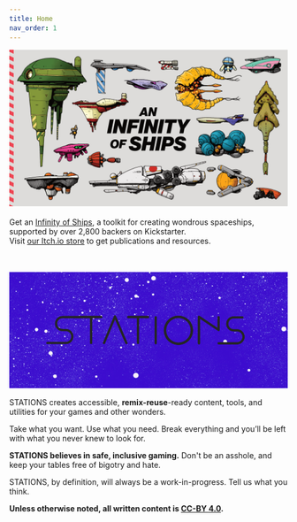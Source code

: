 ```yaml
---
title: Home
nav_order: 1
---
```


![ships](/img/ships_hero_web.png)
<br>
<br>
Get an [Infinity of Ships](https://www.kickstarter.com/projects/72stations/an-infinity-of-ships), a toolkit for creating wondrous spaceships, supported by over 2,800 backers on Kickstarter.
<br>
Visit [our Itch.io store](https://72stations.itch.io/) to get publications and resources.

<br><br>
![stations logo](/img/itch_logo_1.png)

STATIONS creates accessible, **remix-reuse**-ready content, tools, and utilities for your games and other wonders.  

Take what you want. Use what you need. Break everything and you’ll be left with what you never knew to look for.

**STATIONS believes in safe, inclusive gaming.** Don't be an asshole, and keep your tables free of bigotry and hate.

STATIONS, by definition, will always be a work-in-progress. Tell us what you think.

**Unless otherwise noted, all written content is [CC-BY 4.0](https://creativecommons.org/licenses/by/4.0/).** 



